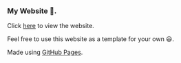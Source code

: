 ### My Website :boy:.

Click [here](https://manakupadhyay.github.io) to view the website.

Feel free to use this website as a template for your own :smiley:.

Made using [GitHub Pages](https://pages.github.com/).
